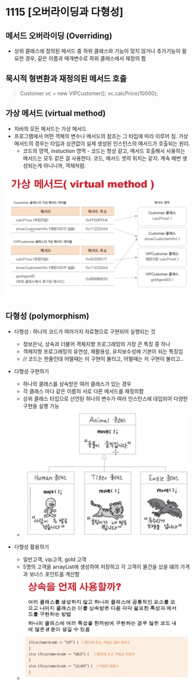 # 1115 [오버라이딩과 다형성]

## 메서드 오버라이딩 (Overriding)

- 상위 클래스에 정의된 메서드 중 하위 클래스와 기능이 맞지 않거나 추가기능이 필요한 경우, 같은 이름과 매개변수로 하위 클래스에서 재정의 함

## 묵시적 형변환과 재정의된 메서드 호출

> Customer vc = new VIPCustomer();
> vc.calcPrice(10000);

## 가상 메서드 (virtual method)

- 자바의 모든 메서드는 가상 메서드
- 프로그램에서 어떤 객체의 변수나 메서드의 참조는 그 타입에 따라 이루어 짐. 가상 메서드의 경우는 타입과 상관없이 실제 생성된 인스턴스의 메서드가 호출되는 원리.
    - 코드의 영역, instuction 영역 - 코드는 항상 같고, 메서드 호출해서 사용하는 메서드는 모두 같은 걸 사용한다. 코드, 메서드 셋의 위치는 같지. 계속 매번 생성되는게 아니니까, 객체처럼.

![img_5.png](img_5.png)

## 다형성 (polymorphism)

- 다형성 : 하나의 코드가 여러가지 자료형으로 구현되어 실행되는 것
    - 정보은닉, 상속과 더불어 객체지향 프로그래밍의 가장 큰 특징 중 하나
    - 객체지향 프로그래밍의 유연성, 재활용성, 유지보수성에 기본이 되는 특징임
    - // 코드는 한줄인데 어떨때는 이 구현이 불리고, 어떨때는 저 구현이 불리고..

- 다형성 구현하기
    - 하나의 클래스를 상속받은 여러 클래스가 있는 경우
    - 각 클래스 마다 같은 이름의 서로 다른 메서드를 재정의함
    - 상위 클래스 타입으로 선언된 하나의 변수가 여러 인스턴스에 대입되어 다양한 구현을 실행 가능
    - ![img_6.png](img_6.png)

- 다형성 활용하기
    - 일반고객, vip고객, gold 고객
    - 5명의 고객을 arrayList에 생성하여 저장하고 각 고객이 물건을 샀을 떄의 가격과 보너스 포인트를 계산함
    - ![img_7.png](img_7.png)
